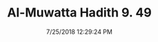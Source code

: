 ---
title        : "Al-Muwatta Hadith 9. 49"
date         : 7/25/2018 12:29:24 PM
draft        : false
type         : "hadith"
layout       : "hadith"
BookCode     : "AMH"
VolumeNumber : "9"
HadithNumber : "49"
categories  :  ["Prayer, Shortening - Placing One Hand on the Other in the Prayer"]
---